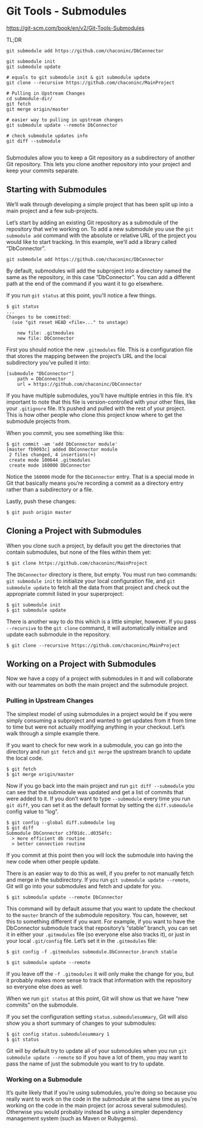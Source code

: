 # Git Tools - Submodules

https://git-scm.com/book/en/v2/Git-Tools-Submodules

TL;DR

```
git submodule add https://github.com/chaconinc/DbConnector

git submodule init
git submodule update 

# equals to git submodule init & git submodule update
git clone --recursive https://github.com/chaconinc/MainProject

# Pulling in Upstream Changes
cd submodule-dir/
git fetch
git merge origin/master

# easier way to pulling in upstream changes
git submodule update --remote DbConnector

# check submodule updates info
git diff --submodule


```

Submodules allow you to keep a Git repository as a subdirectory of another Git repository. This lets you clone another repository into your project and keep your commits separate.

## Starting with Submodules

We’ll walk through developing a simple project that has been split up into a main project and a few sub-projects.

Let’s start by adding an existing Git repository as a submodule of the repository that we’re working on. To add a new submodule you use the `git submodule add` command with the absolute or relative URL of the project you would like to start tracking. In this example, we’ll add a library called “DbConnector”.

```
git submodule add https://github.com/chaconinc/DbConnector
```

By default, submodules will add the subproject into a directory named the same as the repository, in this case “DbConnector”. You can add a different path at the end of the command if you want it to go elsewhere.

If you run `git status` at this point, you'll notice a few things.

```
$ git status
...
Changes to be committed:
  (use "git reset HEAD <file>..." to unstage)

    new file: .gitmodules
    new file: DbConnector
```

First you should notice the new `.gitmodules` file. This is a configuration file that stores the mapping between the project’s URL and the local subdirectory you’ve pulled it into:

```
[submodule "DbConnector"]
	path = DbConnector
	url = https://github.com/chaconinc/DbConnector
```

If you have multiple submodules, you’ll have multiple entries in this file. It’s important to note that this file is version-controlled with your other files, like your `.gitignore` file. It’s pushed and pulled with the rest of your project. This is how other people who clone this project know where to get the submodule projects from.

When you commit, you see something like this:

```
$ git commit -am 'add DbConnector module'
[master fb9093c] added DbConnector module
 2 files changed, 4 insertions(+)
 create mode 100644 .gitmodules
 create mode 160000 DbConnector
```

Notice the `160000` mode for the `DbConnector` entry. That is a special mode in Git that basically means you’re recording a commit as a directory entry rather than a subdirectory or a file.

Lastly, push these changes:

```
$ git push origin master
```

## Cloning a Project with Submodules

When you clone such a project, by default you get the directories that contain submodules, but none of the files within them yet:

```
$ git clone https://github.com/chaconinc/MainProject
```

The `DbConnector` directory is there, but empty. You must run two commands: `git submodule init` to initialize your local configuration file, and `git submodule update` to fetch all the data from that project and check out the appropriate commit listed in your superproject:

```
$ git submodule init
$ git submodule update
```

There is another way to do this which is a little simpler, however. If you pass `--recursive` to the `git clone` command, it will automatically initialize and update each submodule in the repository.

```
$ git clone --recursive https://github.com/chaconinc/MainProject
```

## Working on a Project with Submodules

Now we have a copy of a project with submodules in it and will collaborate with our teammates on both the main project and the submodule project.

### Pulling in Upstream Changes

The simplest model of using submodules in a project would be if you were simply consuming a subproject and wanted to get updates from it from time to time but were not actually modifying anything in your checkout. Let’s walk through a simple example there.

If you want to check for new work in a submodule, you can go into the directory and run `git fetch` and `git merge` the upstream branch to update the local code.

```
$ git fetch
$ git merge origin/master
```

Now if you go back into the main project and run `git diff --submodule` you can see that the submodule was updated and get a list of commits that were added to it. If you don’t want to type `--submodule` every time you run `git diff`, you can set it as the default format by setting the `diff.submodule` config value to “log”.

```
$ git config --global diff.submodule log
$ git diff
Submodule DbConnector c3f01dc..d0354fc:
  > more efficient db routine
  > better connection routine
```

If you commit at this point then you will lock the submodule into having the new code when other people update.

There is an easier way to do this as well, if you prefer to not manually fetch and merge in the subdirectory. If you run `git submodule update --remote`, Git will go into your submodules and fetch and update for you.

```
$ git submodule update --remote DbConnector
```

This command will by default assume that you want to update the checkout to the `master` branch of the submodule repository. You can, however, set this to something different if you want. For example, if you want to have the DbConnector submodule track that repository’s “stable” branch, you can set it in either your `.gitmodules` file (so everyone else also tracks it), or just in your local `.git/config` file. Let’s set it in the `.gitmodules` file:

```
$ git config -f .gitmodules submodule.DbConnector.branch stable

$ git submodule update --remote
```

If you leave off the `-f .gitmodules` it will only make the change for you, but it probably makes more sense to track that information with the repository so everyone else does as well.

When we run `git status` at this point, Git will show us that we have “new commits” on the submodule.

If you set the configuration setting `status.submodulesummary`, Git will also show you a short summary of changes to your submodules:

```
$ git config status.submodulesummary 1
$ git status
```

Git will by default try to update all of your submodules when you run `git submodule update --remote` so if you have a lot of them, you may want to pass the name of just the submodule you want to try to update.

### Working on a Submodule

It’s quite likely that if you’re using submodules, you’re doing so because you really want to work on the code in the submodule at the same time as you’re working on the code in the main project (or across several submodules). Otherwise you would probably instead be using a simpler dependency management system (such as Maven or Rubygems).